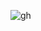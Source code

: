 ![gh](https://raw.githubusercontent.com/ndriannazriel04/Advanced-Network-Tech/main/obsidian/images17367323340002qkb5h.png)
